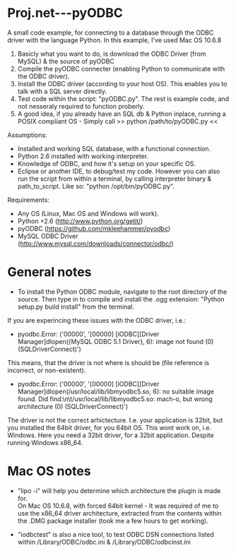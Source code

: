 Proj.net---pyODBC
=================

A small code example, for connecting to a database through the ODBC driver with the language Python. In this example, I've used Mac OS 10.6.8

1. Basicly what you want to do, is download the ODBC Driver (from MySQL) & the source of pyODBC
2. Compile the pyODBC connecter (enabling Python to communicate with the ODBC driver).
3. Install the ODBC driver (according to your host OS). This enables you to talk with a SQL server directly.
4. Test code within the script: "pyODBC.py". The rest is example code, and not nesseraly required to function proberly.
5. A good idea, if you already have an SQL db & Python inplace, running a POSIX compliant OS - Simply call >> python /path/to/pyODBC.py <<

Assumptions:
* Installed and working SQL database, with a functional connection. 
* Python 2.6 installed with working interpreter.
* Knowledge of ODBC, and how it's setup on your specific OS.
* Eclipse or another IDE, to debug/test my code. However you can also run the script from within a terminal, by calling interpreter binary & path_to_script. Like so: "python /opt/bin/pyODBC.py".
   
   
Requirements:
* Any OS (Linux, Mac OS and Windows will work).
* Python +2.6 (http://www.python.org/getit/)
* pyODBC (https://github.com/mkleehammer/pyodbc)
* MySQL ODBC Driver (http://www.mysql.com/downloads/connector/odbc/)
   
   
General notes   
=============   

* To install the Python ODBC module, navigate to the root directory of the source. Then type in to compile and install the .ogg extension: "Python setup.py build install" from the terminal.
   
If you are experincing these issues with the ODBC driver, i.e.:   
* pyodbc.Error: ('00000', '[00000] [iODBC][Driver Manager]dlopen({MySQL ODBC 5.1 Driver}, 6): image not found (0) (SQLDriverConnect)')   
   
This means, that the driver is not where is should be (file reference is incorrect, or non-existent).

* pyodbc.Error: ('00000', '[00000] [iODBC][Driver Manager]dlopen(/usr/local/lib/libmyodbc5.so, 6): no suitable image found.  Did find:\n\t/usr/local/lib/libmyodbc5.so: mach-o, but wrong architecture (0) (SQLDriverConnect)')   
   
The driver is not the correct arhictecture. I.e. your application is 32bit, but you installed the 64bit driver, for you 64bit OS. This wont work on, i.e. Windows. Here you need a 32bit driver, for a 32bit application. Despite running Windows x86_64.

Mac OS notes
============   

* "lipo -i" will help you determine which architecture the plugin is made for.   
On Mac OS 10.6.8, with forced 64bit kernel - It was required of me to use the x86_64 driver architecture, extracted from the contents within the .DMG package installer (took me a few hours to get working).

* "iodbctest" is also a nice tool, to test ODBC DSN connections listed within /Library/ODBC/odbc.ini & /Library/ODBC/odbcinst.ini